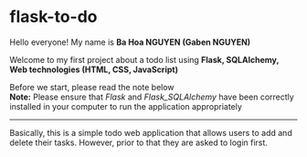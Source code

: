 # flask-to-do
Hello everyone! My name is __Ba Hoa NGUYEN (Gaben NGUYEN)__ <br>

Welcome to my first project about a todo list using __Flask, SQLAlchemy, Web technologies (HTML, CSS, JavaScript)__

Before we start, please read the note below <br>
__Note:__ Please ensure that _Flask_ and _Flask_SQLAlchemy_ have been correctly installed in your computer to run the application appropriately

--------------------------------------------------------------------------------------------------------------------------------------------------------------
Basically, this is a simple todo web application that allows users to add and delete their tasks. However, prior to that they are asked to login first.

